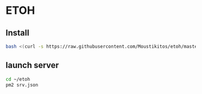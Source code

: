 # ETOH

## Install

```bash
bash <(curl -s https://raw.githubusercontent.com/Moustikitos/etoh/master/bash/zen-install.sh)
```

## launch server

```bash
cd ~/etoh
pm2 srv.json
```
